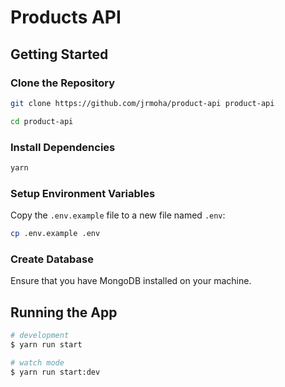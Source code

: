 # Products API

## Getting Started

### Clone the Repository

```bash
git clone https://github.com/jrmoha/product-api product-api

cd product-api
```

### Install Dependencies

```bash
yarn
```

### Setup Environment Variables

Copy the `.env.example` file to a new file named `.env`:

```bash
cp .env.example .env
```

### Create Database

Ensure that you have MongoDB installed on your machine.

## Running the App

```bash
# development
$ yarn run start

# watch mode
$ yarn run start:dev
```
